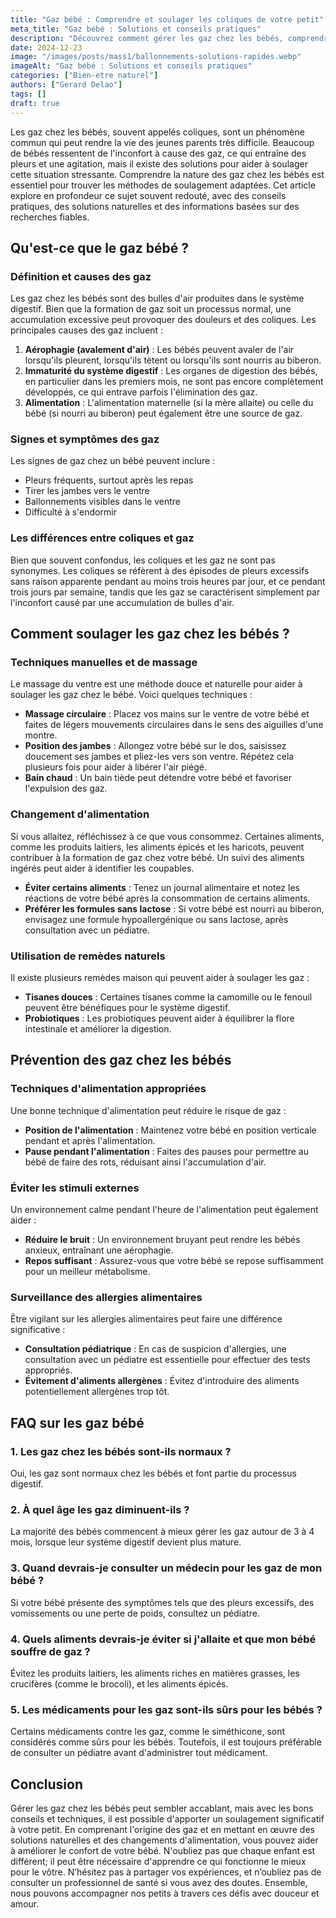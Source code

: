```yaml
---
title: "Gaz bébé : Comprendre et soulager les coliques de votre petit"
meta_title: "Gaz bébé : Solutions et conseils pratiques"
description: "Découvrez comment gérer les gaz chez les bébés, comprendre leur origine et soulager les coliques pour le bien-être de votre enfant."
date: 2024-12-23
image: "/images/posts/mass1/ballonnements-solutions-rapides.webp"
imageAlt: "Gaz bébé : Solutions et conseils pratiques"
categories: ["Bien-etre naturel"]
authors: ["Gerard Delao"]
tags: []
draft: true
---
```


Les gaz chez les bébés, souvent appelés coliques, sont un phénomène commun qui peut rendre la vie des jeunes parents très difficile. Beaucoup de bébés ressentent de l'inconfort à cause des gaz, ce qui entraîne des pleurs et une agitation, mais il existe des solutions pour aider à soulager cette situation stressante. Comprendre la nature des gaz chez les bébés est essentiel pour trouver les méthodes de soulagement adaptées. Cet article explore en profondeur ce sujet souvent redouté, avec des conseils pratiques, des solutions naturelles et des informations basées sur des recherches fiables.

## Qu'est-ce que le gaz bébé ?

### Définition et causes des gaz

Les gaz chez les bébés sont des bulles d'air produites dans le système digestif. Bien que la formation de gaz soit un processus normal, une accumulation excessive peut provoquer des douleurs et des coliques. Les principales causes des gaz incluent :

1. **Aérophagie (avalement d'air)** : Les bébés peuvent avaler de l'air lorsqu'ils pleurent, lorsqu'ils tètent ou lorsqu'ils sont nourris au biberon.
2. **Immaturité du système digestif** : Les organes de digestion des bébés, en particulier dans les premiers mois, ne sont pas encore complètement développés, ce qui entrave parfois l'élimination des gaz.
3. **Alimentation** : L'alimentation maternelle (si la mère allaite) ou celle du bébé (si nourri au biberon) peut également être une source de gaz.

### Signes et symptômes des gaz

Les signes de gaz chez un bébé peuvent inclure :
- Pleurs fréquents, surtout après les repas
- Tirer les jambes vers le ventre
- Ballonnements visibles dans le ventre
- Difficulté à s'endormir

### Les différences entre coliques et gaz

Bien que souvent confondus, les coliques et les gaz ne sont pas synonymes. Les coliques se réfèrent à des épisodes de pleurs excessifs sans raison apparente pendant au moins trois heures par jour, et ce pendant trois jours par semaine, tandis que les gaz se caractérisent simplement par l'inconfort causé par une accumulation de bulles d'air.

## Comment soulager les gaz chez les bébés ?

### Techniques manuelles et de massage

Le massage du ventre est une méthode douce et naturelle pour aider à soulager les gaz chez le bébé. Voici quelques techniques :

- **Massage circulaire** : Placez vos mains sur le ventre de votre bébé et faites de légers mouvements circulaires dans le sens des aiguilles d'une montre.
- **Position des jambes** : Allongez votre bébé sur le dos, saisissez doucement ses jambes et pliez-les vers son ventre. Répétez cela plusieurs fois pour aider à libérer l'air piégé.
- **Bain chaud** : Un bain tiède peut détendre votre bébé et favoriser l'expulsion des gaz.

### Changement d'alimentation

Si vous allaitez, réfléchissez à ce que vous consommez. Certaines aliments, comme les produits laitiers, les aliments épicés et les haricots, peuvent contribuer à la formation de gaz chez votre bébé. Un suivi des aliments ingérés peut aider à identifier les coupables.

- **Éviter certains aliments** : Tenez un journal alimentaire et notez les réactions de votre bébé après la consommation de certains aliments.
- **Préférer les formules sans lactose** : Si votre bébé est nourri au biberon, envisagez une formule hypoallergénique ou sans lactose, après consultation avec un pédiatre.

### Utilisation de remèdes naturels

Il existe plusieurs remèdes maison qui peuvent aider à soulager les gaz :

- **Tisanes douces** : Certaines tisanes comme la camomille ou le fenouil peuvent être bénéfiques pour le système digestif.
- **Probiotiques** : Les probiotiques peuvent aider à équilibrer la flore intestinale et améliorer la digestion.

## Prévention des gaz chez les bébés

### Techniques d'alimentation appropriées

Une bonne technique d'alimentation peut réduire le risque de gaz :

- **Position de l'alimentation** : Maintenez votre bébé en position verticale pendant et après l'alimentation.
- **Pause pendant l'alimentation** : Faites des pauses pour permettre au bébé de faire des rots, réduisant ainsi l'accumulation d'air.

### Éviter les stimuli externes

Un environnement calme pendant l'heure de l'alimentation peut également aider :

- **Réduire le bruit** : Un environnement bruyant peut rendre les bébés anxieux, entraînant une aérophagie.
- **Repos suffisant** : Assurez-vous que votre bébé se repose suffisamment pour un meilleur métabolisme.

### Surveillance des allergies alimentaires

Être vigilant sur les allergies alimentaires peut faire une différence significative :

- **Consultation pédiatrique** : En cas de suspicion d'allergies, une consultation avec un pédiatre est essentielle pour effectuer des tests appropriés.
- **Évitement d'aliments allergènes** : Évitez d'introduire des aliments potentiellement allergènes trop tôt.

## FAQ sur les gaz bébé

### 1. Les gaz chez les bébés sont-ils normaux ?

Oui, les gaz sont normaux chez les bébés et font partie du processus digestif.

### 2. À quel âge les gaz diminuent-ils ?

La majorité des bébés commencent à mieux gérer les gaz autour de 3 à 4 mois, lorsque leur système digestif devient plus mature.

### 3. Quand devrais-je consulter un médecin pour les gaz de mon bébé ?

Si votre bébé présente des symptômes tels que des pleurs excessifs, des vomissements ou une perte de poids, consultez un pédiatre.

### 4. Quels aliments devrais-je éviter si j'allaite et que mon bébé souffre de gaz ?

Évitez les produits laitiers, les aliments riches en matières grasses, les crucifères (comme le brocoli), et les aliments épicés.

### 5. Les médicaments pour les gaz sont-ils sûrs pour les bébés ?

Certains médicaments contre les gaz, comme le siméthicone, sont considérés comme sûrs pour les bébés. Toutefois, il est toujours préférable de consulter un pédiatre avant d'administrer tout médicament.

## Conclusion

Gérer les gaz chez les bébés peut sembler accablant, mais avec les bons conseils et techniques, il est possible d'apporter un soulagement significatif à votre petit. En comprenant l'origine des gaz et en mettant en œuvre des solutions naturelles et des changements d'alimentation, vous pouvez aider à améliorer le confort de votre bébé. N'oubliez pas que chaque enfant est différent; il peut être nécessaire d'apprendre ce qui fonctionne le mieux pour le vôtre. N’hésitez pas à partager vos expériences, et n’oubliez pas de consulter un professionnel de santé si vous avez des doutes. Ensemble, nous pouvons accompagner nos petits à travers ces défis avec douceur et amour.

